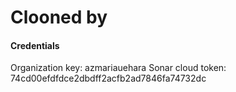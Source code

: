 # Clooned by


#### Credentials
Organization key: azmariauehara
Sonar cloud token: 74cd00efdfdce2dbdff2acfb2ad7846fa74732dc
